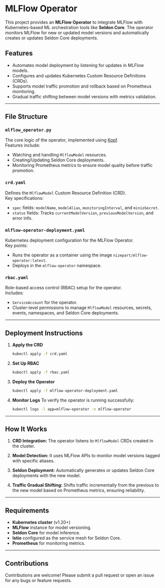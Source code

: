 # MLFlow Operator

This project provides an **MLFlow Operator** to integrate MLFlow with Kubernetes-based ML orchestration tools like **Seldon Core**. The operator monitors MLFlow for new or updated model versions and automatically creates or updates Seldon Core deployments.

## Features

- Automates model deployment by listening for updates in MLFlow models.
- Configures and updates Kubernetes Custom Resource Definitions (CRDs).
- Supports model traffic promotion and rollback based on Prometheus monitoring.
- Gradual traffic shifting between model versions with metrics validation.

---

## File Structure

### **`mlflow_operator.py`**
The core logic of the operator, implemented using [Kopf](https://kopf.readthedocs.io/).  
Features include:
- Watching and handling `MlflowModel` resources.
- Creating/Updating Seldon Core deployments.
- Monitoring Prometheus metrics to ensure model quality before traffic promotion.

### **`crd.yaml`**
Defines the `MlflowModel` Custom Resource Definition (CRD).  
Key specifications:
- `spec` fields: `modelName`, `modelAlias`, `monitoringInterval`, and `minioSecret`.
- `status` fields: Tracks `currentModelVersion`, `previousModelVersion`, and error info.

### **`mlflow-operator-deployment.yaml`**
Kubernetes deployment configuration for the MLFlow Operator.  
Key points:
- Runs the operator as a container using the image `nizepart/mlflow-operator:latest`.
- Deploys in the `mlflow-operator` namespace.

### **`rbac.yaml`**
Role-based access control (RBAC) setup for the operator.  
Includes:
- `ServiceAccount` for the operator.
- Cluster-level permissions to manage `MlflowModel` resources, secrets, events, namespaces, and Seldon Core deployments.

---

## Deployment Instructions

1. **Apply the CRD**
   ```bash
   kubectl apply -f crd.yaml
   ```

2. **Set Up RBAC**
   ```bash
   kubectl apply -f rbac.yaml
   ```

3. **Deploy the Operator**
   ```bash
   kubectl apply -f mlflow-operator-deployment.yaml
   ```

4. **Monitor Logs**
   To verify the operator is running successfully:
   ```bash
   kubectl logs -l app=mlflow-operator -n mlflow-operator
   ```

---

## How It Works

1. **CRD Integration:**
   The operator listens to `MlflowModel` CRDs created in the cluster.

2. **Model Detection:**
   It uses MLFlow APIs to monitor model versions tagged with specific aliases.

3. **Seldon Deployment:**
   Automatically generates or updates Seldon Core deployments with the new model.

4. **Traffic Gradual Shifting:**
   Shifts traffic incrementally from the previous to the new model based on Prometheus metrics, ensuring reliability.

---

## Requirements

- **Kubernetes cluster** (v1.20+)
- **MLFlow** instance for model versioning.
- **Seldon Core** for model inference.
- **Istio** configured as the service mesh for Seldon Core.
- **Prometheus** for monitoring metrics.

---

## Contributions

Contributions are welcome! Please submit a pull request or open an issue for any bugs or feature requests.
